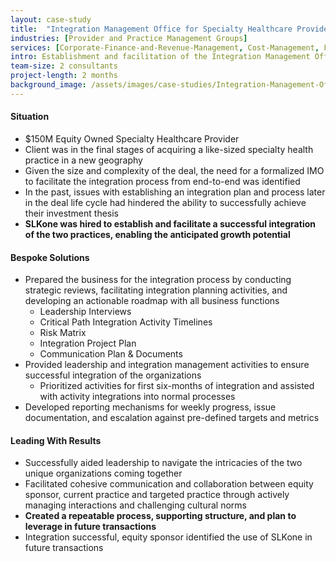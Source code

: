 ```yaml
---
layout: case-study
title:  "Integration Management Office for Specialty Healthcare Provider"
industries: [Provider and Practice Management Groups]
services: [Corporate-Finance-and-Revenue-Management, Cost-Management, Financial-Analytics, Post-Merger-Integration]
intro: Establishment and facilitation of the Integration Management Office to assist in the successful integration of two specialty healthcare practices in separate geographies
team-size: 2 consultants
project-length: 2 months
background_image: /assets/images/case-studies/Integration-Management-Office-for-Specialty-Healthcare-Provider.jpg
---
```


#### Situation
- $150M Equity Owned Specialty Healthcare Provider​
- Client was in the final stages of acquiring a like-sized specialty health practice in a new geography​
- Given the size and complexity of the deal, the need for a formalized IMO to facilitate the integration process from end-to-end was identified​
- In the past, issues with establishing an integration plan and process later in the deal life cycle had hindered the ability to successfully achieve their investment thesis​
- **SLKone was hired to establish and facilitate a successful integration of the two practices, enabling the anticipated growth potential**

#### Bespoke Solutions
- Prepared the business for the integration process by conducting strategic reviews, facilitating integration planning activities, and developing an actionable roadmap with all business functions​
    - Leadership Interviews​
    - Critical Path Integration Activity Timelines​
    - Risk Matrix​
    - Integration Project Plan​
    - Communication Plan & Documents​
- Provided leadership and integration management activities to ensure successful integration of the organizations​
    - Prioritized activities for first six-months of integration and assisted with activity integrations into normal processes​
- Developed reporting mechanisms for weekly progress, issue documentation, and escalation against pre-defined targets and metrics

#### Leading With Results
- Successfully aided leadership to navigate the intricacies of the two unique organizations coming together​
- Facilitated cohesive communication and collaboration between equity sponsor, current practice and targeted practice through actively managing interactions and challenging cultural norms​
- **Created a repeatable process, supporting structure, and plan to leverage in future transactions**​
- Integration successful, equity sponsor identified the use of SLKone in future transactions
